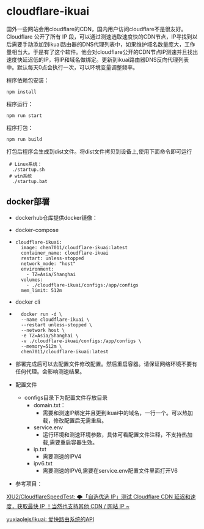 #           cloudflare-ikuai

国外一些网站会用cloudflare的CDN，国内用户访问cloudflare不是很友好。Cloudflare 公开了所有 IP 段，可以通过测速选取速度快的CDN节点，IP寻找到以后需要手动添加到ikuai路由器的DNS代理列表中，如果维护域名数量庞大，工作量相当大。于是有了这个软件。他会对cloudflare公开的CDN节点IP测速并且找出速度快延迟低的IP，将IP和域名做绑定。更新到ikuai路由器DNS反向代理列表中。默认每天0点会执行一次，可以环境变量调整频率。

程序依赖包安装：

```
npm install
```

程序运行：

```
npm run start
```

程序打包：

```
npm run build
```

打包后程序会生成到dist文件。将dist文件拷贝到设备上,使用下面命令即可运行

```
 # Linux系统：
  ./startup.sh
 # win系统
  ./startup.bat
```



## docker部署

- dockerhub仓库提供docker镜像：

- docker-compose

- ```  
  cloudflare-ikuai:
    image: chen7011/cloudflare-ikuai:latest
    container_name: cloudflare-ikuai
    restart: unless-stopped
    network_mode: "host"
    environment:
      - TZ=Asia/Shanghai
    volumes:
      - ./cloudflare-ikuai/configs:/app/configs
    mem_limit: 512m
  ```

- docker cli

- ```
    docker run -d \
    --name cloudflare-ikuai \
    --restart unless-stopped \
    --network host \
    -e TZ=Asia/Shanghai \
    -v ./cloudflare-ikuai/configs:/app/configs \
    --memory=512m \
    chen7011/cloudflare-ikuai:latest

  ```
  
- 部署完成后可以去配置文件修改配置。然后重启容器。请保证网络环境不要有任何代理。会影响测速结果。
- 配置文件
  - configs目录下为配置文件存放目录
    - domain.txt： 
       - 需要和测速IP绑定并且更到ikuai中的域名，一行一个。可以热加载，修改配置后无需重启。
    - service.env
       - 运行环境和测速环境参数，具体可看配置文件注释，不支持热加载,需要重启容器生效。
    - ip.txt
       - 需要测速的IPV4
    - ipv6.txt 
      - 需要测速的IPV6,需要在service.env配置文件里面打开V6
  
- 参考项目：

[XIU2/CloudflareSpeedTest: 🌩「自选优选 IP」测试 Cloudflare CDN 延迟和速度，获取最快 IP ！当然也支持其他 CDN / 网站 IP ~](https://github.com/XIU2/CloudflareSpeedTest)

[yuxiaolejs/ikuai: 爱快路由系统的API](https://github.com/yuxiaolejs/ikuai)

